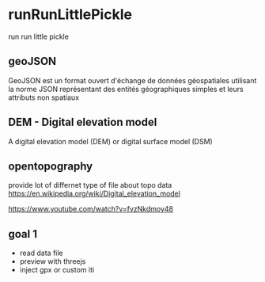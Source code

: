 # runRunLittlePickle
run run little pickle

## geoJSON
GeoJSON est un format ouvert d'échange de données géospatiales utilisant la norme JSON représentant des entités géographiques simples et leurs attributs non spatiaux

## DEM - Digital elevation model
A digital elevation model (DEM) or digital surface model (DSM)

## opentopography
provide lot of differnet type of file about topo data
https://en.wikipedia.org/wiki/Digital_elevation_model

https://www.youtube.com/watch?v=fvzNkdmoy48

## goal 1
* read data file
* preview with threejs
* inject gpx or custom iti
